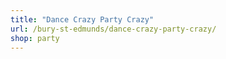 ```yaml
---
title: "Dance Crazy Party Crazy"
url: /bury-st-edmunds/dance-crazy-party-crazy/
shop: party
---
```


